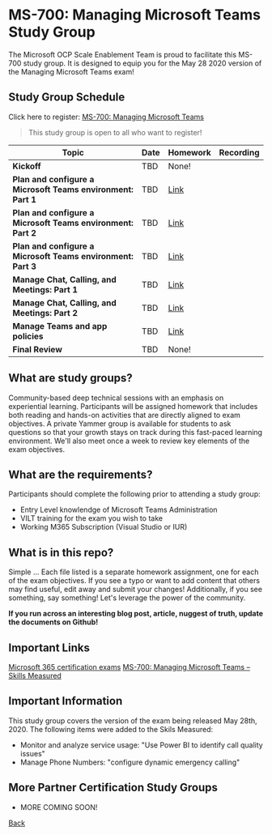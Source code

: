 # MS-700: Managing Microsoft Teams Study Group

The Microsoft OCP Scale Enablement Team is proud to facilitate this MS-700 study group. It is designed to equip you for the May 28 2020 version of the Managing Microsoft Teams exam!

## Study Group Schedule

Click here to register:  [MS-700: Managing Microsoft Teams](https://msuspartners.eventbuilder.com/MS700StudyGroup)

>This study group is open to all who want to register!

|Topic|     Date|Homework|Recording|
| - | - | - | - |
|**Kickoff**|TBD|None!|  |
|**Plan and configure a Microsoft Teams environment: Part 1**| TBD |[Link](PlanandconfigureaMicrosoftTeamsenvironment1.md) |  |
|**Plan and configure a Microsoft Teams environment: Part 2**| TBD |[Link](PlanandconfigureaMicrosoftTeamsenvironment2.md) |  |
|**Plan and configure a Microsoft Teams environment: Part 3**| TBD |[Link](PlanandconfigureaMicrosoftTeamsenvironment3.md) |  |
|**Manage Chat, Calling, and Meetings: Part 1**| TBD |[Link](ManageChatCallingandMeetings1.md) |  |
|**Manage Chat, Calling, and Meetings: Part 2**| TBD |[Link](ManageChatCallingandMeetings2.md) |  |
|**Manage Teams and app policies**| TBD |[Link](ManageTeamsandapppolicies.md) |  |
|**Final Review**|TBD | None! | | 
 

## What are study groups?

Community-based deep technical sessions with an emphasis on experiential learning.  Participants will be assigned homework that includes both reading and hands-on activities that are directly aligned to exam objectives.  A private Yammer group is available for students to ask questions so that your growth stays on track during this fast-paced learning environment. We'll also meet once a week to review key elements of the exam objectives.

## What are the requirements?

Participants should complete the following prior to attending a study group:

- Entry Level knowlendge of Microsoft Teams Administration
- VILT training for the exam you wish to take
- Working M365 Subscription (Visual Studio or IUR)

## What is in this repo?

Simple ... Each file listed is a separate homework assignment, one for each of the exam objectives.
If you see a typo or want to add content that others may find useful, edit away and submit your changes!
Additionally, if you see something, say something!  Let's leverage the power of the community.

**If you run across an interesting blog post, article, nuggest of truth, update the documents on Github!**
 
## Important Links

[Microsoft 365 certification exams](https://docs.microsoft.com/en-us/learn/certifications/browse/?products=m365)
[MS-700: Managing Microsoft Teams – Skills Measured](https://query.prod.cms.rt.microsoft.com/cms/api/am/binary/RE43VcF)

## Important Information

This study group covers the version of the exam being released May 28th, 2020.  The following items were added to the Skils Measured:

- Monitor and analyze service usage: "Use Power BI to identify call quality issues"
- Manage Phone Numbers: "configure dynamic emergency calling"

## More Partner Certification Study Groups

- MORE COMING SOON!

[Back](../)
